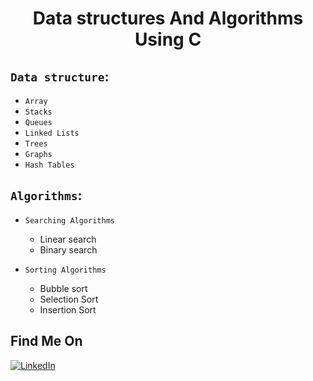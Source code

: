 <h1 align="center">Data structures And Algorithms Using C</h1>

## `Data structure`:

- `Array`
- `Stacks`
- `Queues`
- `Linked Lists`
- `Trees`
- `Graphs`
- `Hash Tables`

## `Algorithms`:

- `Searching Algorithms`

  - Linear search
  - Binary search

- `Sorting Algorithms`
  - Bubble sort
  - Selection Sort
  - Insertion Sort

## Find Me On

[![LinkedIn][linkedin-shield]][linkedin-url]

[linkedin-shield]: https://img.shields.io/badge/-LinkedIn-black.svg?style=flat-square&logo=linkedin&colorB=555
[linkedin-url]: https://linkedin.com/in/pronazmul
